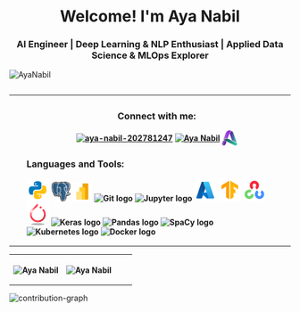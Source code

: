 <!--
<img align="center" src="assests/banner.gif" alt="banner">

<div style="text-align: center;"> 

[![GitHub WidgetBox](https://github-widgetbox.vercel.app/api/profile?username=1AyaNabil1&data=followers,repositories,stars,commits&theme=dark)](https://github.com/1AyaNabil1/github-widgetbox) 
</div>
-->
<h1 align="center">Welcome! I'm Aya Nabil</h1>
<h3 align="center">AI Engineer | Deep Learning & NLP Enthusiast | Applied Data Science & MLOps Explorer</h3>

<p align="left"> <img src="https://komarev.com/ghpvc/?username=1AyaNabil18&label=Profile%20views&color=0e75b6&style=flat" alt="AyaNabil" /> </p>

<!--
<p align="center"> <img src="https://github-profile-trophy.vercel.app/?username=1AyaNabil1&column=-1&theme=onedark" alt="AyaNabil" /></p>
-->
<table style="width:100%", align="left">
    <tr>
        <th align="Left">
                <ul>  
                <h3 align="center">Connect with me:</h3>
                    <p align="center">
                        <a href="www.linkedin.com/in/aya-nabil-202781247" target="blank"><img align="center" src="https://raw.githubusercontent.com/rahuldkjain/github-profile-readme-generator/master/src/images/icons/Social/linked-in-alt.svg" alt="aya-nabil-202781247" height="30" width="35" /></a>
                        <a href="https://www.kaggle.com/ayanabil11" target="blank"><img align="center" src="https://raw.githubusercontent.com/rahuldkjain/github-profile-readme-generator/master/src/images/icons/Social/kaggle.svg" alt="Aya Nabil" height="30" width="35" /></a>
                        <a href="https://ayanabil.vercel.app/" target="_blank"><img align="center" src="assests\main.ico" alt="Personal Website" height="27" width="27"/></a>
<h3 align="left">Languages and Tools:</h3>
<p align="left"> 
    <img src="assests\python.svg" width="40" alt="Python logo" />
    <img src="assests\postgresql.png" width="35" alt="PostgreSQL logo" />
    <img src="assests\power-bi.png" width="35" alt="PostgreSQL logo" />
    <img src="https://cdn.simpleicons.org/git/F05032" width="32" alt="Git logo" />
    <img src="https://cdn.simpleicons.org/jupyter/F37626" width="40" alt="Jupyter logo" />
    <img src="assests\azure.png" width="40" alt="Azure logo" />
    <img src="assests\tensorflow.png" width="40" alt="Tensorflow logo" />
    <img src="assests\opencv.png" width="40" alt="Tensorflow logo" />
    <img src="assests\pytorch.png" width="40" alt="PyTorch logo" />
    <img src="https://cdn.simpleicons.org/keras/D00000" width="33" alt="Keras logo" />
    <img src="https://cdn.simpleicons.org/pandas/150458" width="40" alt="Pandas logo" />
    <img src="https://cdn.simpleicons.org/spacy/09A3D5" width="40" alt="SpaCy logo" />
    <img src="https://cdn.simpleicons.org/kubernetes/326CE5" width="35" alt="Kubernetes logo" />
    <img src="https://cdn.simpleicons.org/docker/2496ED" width="40" alt="Docker logo" />
    </p>
                    </p>       
    </tr>
</table>

<table>
    <tr>
        <th>
            <p><img align="center" src="https://readmestats.999857.xyz/api?username=1AyaNabil1&show_icons=true&locale=en&theme=dark" alt="Aya Nabil"/></p>
        </th>
        <th>
            <p><img align="center" src="https://github-readme-streak-stats.herokuapp.com/?user=1AyaNabil1&theme=dark" alt="Aya Nabil" style="padding-right: 30px;"/></p>
        </th>
    </tr>
</table>

[//]: # (<p><img align="center" src="https://github-readme-stats.vercel.app/api/top-langs/?username=1AyaNabil1&hide_progress=true&theme=dark" alt="1AyaNabil1" width=400 /></p> )

[//]: # (<br> )

[//]: # (<p><img align="center" src="assets/eyepop.png" alt="eyepop" height="150"/></p>)

![contribution-graph](https://github-readme-activity-graph.vercel.app/graph?username=1AyaNabil1&bg_color=12111d&color=ffffff&line=1055e0&point=00ff11&area=true&hide_border=true)
<br>
